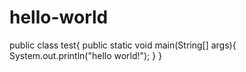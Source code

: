 # hello-world
public class test{
  public static void main(String[] args){
    System.out.println("hello world!");
  }
}
